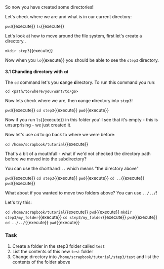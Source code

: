 So now you have created some directories!

Let's check where we are and what is in our current directory:

``pwd``{{execute}}
``ls``{{execute}}

Let's look at how to move around the file system, first let's create a
directory..

`mkdir step3`{{execute}}

Now when you `ls`{{execute}} you should be able to see the `step3` directory.

#### 3.1 Chanding directory with `cd`

The `cd` command let's you **c**ange **d**irectory. To run this command you
run:

`cd <path/to/where/you/want/to/go>`

Now lets check where we are, then **c**ange **d**irectory into `step3`!

`pwd`{{execute}}
`cd step3`{{execute}}
`pwd`{{execute}}

Now if you run `ls`{{execute}} in this folder you'll see that it's empty -
this is unsurprising - we just created it.

Now let's use *cd* to go back to where we were before:

`cd /home/scrapbook/tutorial`{{execute}}

That's a bit of a mouthfull - what if we'd not checked the directory path
before  we moved into the subdirectory?

You can use the shorthand `..` which means "the directory above"

`pwd`{{execute}}
`cd step3`{{execute}}
`pwd`{{execute}}
`cd ..`{{execute}}
`pwd`{{execute}}

What about if you wanted to move two folders above? You can use `../../`!

Let's try this:

`cd /home/scrapbook/tutorial`{{execute}}
`pwd`{{execute}}
`mkdir step3/my_folder`{{execute}}
`cd step3/my_folder`{{execute}}
`pwd`{{execute}}
`cd ../../`{{execute}}
`pwd`{{execute}}

### Task

1) Create a folder in the step3 folder called `test`
2) List the contents of this new `test` folder
3) Change directory into `/home/scrapbook/tutorial/step3/test` and list the contents of the folder above